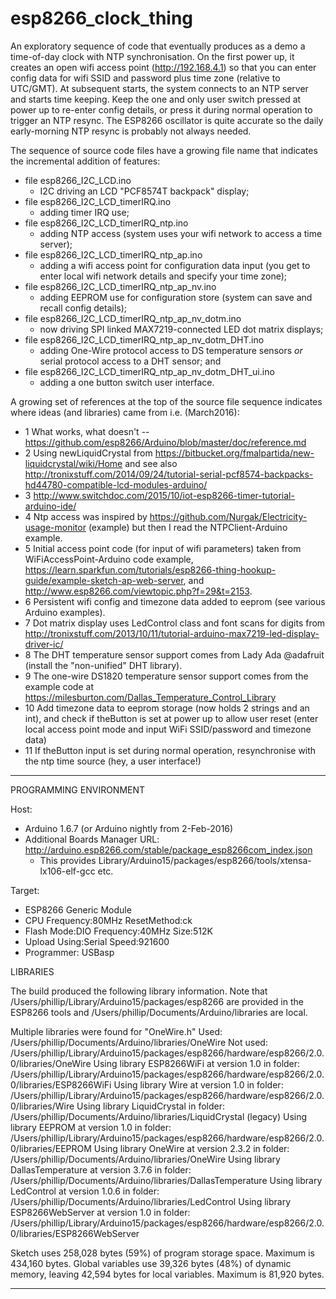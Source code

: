 # esp8266_clock_thing

An exploratory sequence of code that eventually produces as a demo a time-of-day clock with NTP synchronisation. On the first power up, it creates an open wifi access point (http://192.168.4.1) so that you can enter config data for wifi SSID and password plus time zone (relative to UTC/GMT). At subsequent starts, the system connects to an NTP server and starts time keeping. Keep the one and only user switch pressed at power up to re-enter config details, or press it during normal operation to trigger an NTP resync. The ESP8266 oscillator is quite accurate so the daily early-morning NTP resync is probably not always needed. 

The sequence of source code files have a growing file name that indicates the incremental addition of features:
* file esp8266_I2C_LCD.ino
  - I2C driving an LCD "PCF8574T backpack" display;
* file esp8266_I2C_LCD_timerIRQ.ino
  - adding timer IRQ use;
* file esp8266_I2C_LCD_timerIRQ_ntp.ino
  - adding NTP access (system uses your wifi network to access a time server);
* file esp8266_I2C_LCD_timerIRQ_ntp_ap.ino
  - adding a wifi access point for configuration data input (you get to enter local wifi network details and specify your time zone);
* file esp8266_I2C_LCD_timerIRQ_ntp_ap_nv.ino
  - adding EEPROM use for configuration store (system can save and recall config details);
* file esp8266_I2C_LCD_timerIRQ_ntp_ap_nv_dotm.ino
  - now driving SPI linked MAX7219-connected LED dot matrix displays;
* file esp8266_I2C_LCD_timerIRQ_ntp_ap_nv_dotm_DHT.ino
  - adding One-Wire protocol access to DS temperature sensors _or_ serial protocol access to a DHT sensor; and
* file esp8266_I2C_LCD_timerIRQ_ntp_ap_nv_dotm_DHT_ui.ino
  - adding a one button switch user interface.

A growing set of references at the top of the source file sequence indicates where ideas (and libraries) came from i.e. (March2016):
 *  1 What works, what doesn't -- https://github.com/esp8266/Arduino/blob/master/doc/reference.md
 *  2 Using newLiquidCrystal from https://bitbucket.org/fmalpartida/new-liquidcrystal/wiki/Home and see also http://tronixstuff.com/2014/09/24/tutorial-serial-pcf8574-backpacks-hd44780-compatible-lcd-modules-arduino/
 *  3 http://www.switchdoc.com/2015/10/iot-esp8266-timer-tutorial-arduino-ide/
 *  4 Ntp access was inspired by https://github.com/Nurgak/Electricity-usage-monitor (example) but then I read the NTPClient-Arduino example.
 *  5 Initial access point code (for input of wifi parameters) taken from  WiFiAccessPoint-Arduino code example, https://learn.sparkfun.com/tutorials/esp8266-thing-hookup-guide/example-sketch-ap-web-server, and http://www.esp8266.com/viewtopic.php?f=29&t=2153.
 *  6 Persistent wifi config and timezone data added to eeprom (see various Arduino examples).
 *  7 Dot matrix display uses LedControl class and font scans for digits from http://tronixstuff.com/2013/10/11/tutorial-arduino-max7219-led-display-driver-ic/
 *  8 The DHT temperature sensor support comes from Lady Ada @adafruit (install the "non-unified" DHT library).
 *  9 The one-wire DS1820 temperature sensor support comes from the example code at https://milesburton.com/Dallas_Temperature_Control_Library
 * 10 Add timezone data to eeprom storage (now holds 2 strings and an int), and check if theButton is set at power up to allow user reset (enter local access point mode and input WiFi SSID/password and timezone data)
 * 11 If theButton input is set during normal operation, resynchronise with the ntp time source (hey, a user interface!)

---------------------------------------------------------------------------

PROGRAMMING ENVIRONMENT

Host:
* Arduino 1.6.7 (or Arduino nightly from 2-Feb-2016)
* Additional Boards Manager URL: http://arduino.esp8266.com/stable/package_esp8266com_index.json
  - This provides Library/Arduino15/packages/esp8266/tools/xtensa-lx106-elf-gcc etc.

Target:
* ESP8266 Generic Module
* CPU Frequency:80MHz ResetMethod:ck
* Flash Mode:DIO Frequency:40MHz Size:512K
* Upload Using:Serial Speed:921600
* Programmer: USBasp

LIBRARIES

The build produced the following library information. Note that
/Users/phillip/Library/Arduino15/packages/esp8266 are provided in the
ESP8266 tools and /Users/phillip/Documents/Arduino/libraries are local.

Multiple libraries were found for "OneWire.h"
 Used: /Users/phillip/Documents/Arduino/libraries/OneWire
 Not used: /Users/phillip/Library/Arduino15/packages/esp8266/hardware/esp8266/2.0.0/libraries/OneWire
Using library ESP8266WiFi at version 1.0 in folder: /Users/phillip/Library/Arduino15/packages/esp8266/hardware/esp8266/2.0.0/libraries/ESP8266WiFi 
Using library Wire at version 1.0 in folder: /Users/phillip/Library/Arduino15/packages/esp8266/hardware/esp8266/2.0.0/libraries/Wire 
Using library LiquidCrystal in folder: /Users/phillip/Documents/Arduino/libraries/LiquidCrystal (legacy)
Using library EEPROM at version 1.0 in folder: /Users/phillip/Library/Arduino15/packages/esp8266/hardware/esp8266/2.0.0/libraries/EEPROM 
Using library OneWire at version 2.3.2 in folder: /Users/phillip/Documents/Arduino/libraries/OneWire 
Using library DallasTemperature at version 3.7.6 in folder: /Users/phillip/Documents/Arduino/libraries/DallasTemperature 
Using library LedControl at version 1.0.6 in folder: /Users/phillip/Documents/Arduino/libraries/LedControl 
Using library ESP8266WebServer at version 1.0 in folder: /Users/phillip/Library/Arduino15/packages/esp8266/hardware/esp8266/2.0.0/libraries/ESP8266WebServer 

Sketch uses 258,028 bytes (59%) of program storage space. Maximum is 434,160 bytes.
Global variables use 39,326 bytes (48%) of dynamic memory, leaving 42,594 bytes for local variables. Maximum is 81,920 bytes.

---------------------------------------------------------------------------
